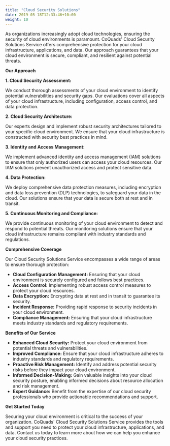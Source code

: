 ```yaml
---
title: "Cloud Security Solutions"
date: 2019-05-18T12:33:46+10:00
weight: 10
---
```


As organizations increasingly adopt cloud technologies, ensuring the security of cloud environments is paramount. CoQuads' Cloud Security Solutions Service offers comprehensive protection for your cloud infrastructure, applications, and data. Our approach guarantees that your cloud environment is secure, compliant, and resilient against potential threats.

**Our Approach**

**1. Cloud Security Assessment:**

We conduct thorough assessments of your cloud environment to identify potential vulnerabilities and security gaps. Our evaluations cover all aspects of your cloud infrastructure, including configuration, access control, and data protection.

**2. Cloud Security Architecture:**

Our experts design and implement robust security architectures tailored to your specific cloud environment. We ensure that your cloud infrastructure is constructed with security best practices in mind.

**3. Identity and Access Management:**

We implement advanced identity and access management (IAM) solutions to ensure that only authorized users can access your cloud resources. Our IAM solutions prevent unauthorized access and protect sensitive data.

**4. Data Protection:**

We deploy comprehensive data protection measures, including encryption and data loss prevention (DLP) technologies, to safeguard your data in the cloud. Our solutions ensure that your data is secure both at rest and in transit.

**5. Continuous Monitoring and Compliance:**

We provide continuous monitoring of your cloud environment to detect and respond to potential threats. Our monitoring solutions ensure that your cloud infrastructure remains compliant with industry standards and regulations.

**Comprehensive Coverage**

Our Cloud Security Solutions Service encompasses a wide range of areas to ensure thorough protection:

- **Cloud Configuration Management:** Ensuring that your cloud environment is securely configured and follows best practices.
- **Access Control:** Implementing robust access control measures to protect your cloud resources.
- **Data Encryption:** Encrypting data at rest and in transit to guarantee its security.
- **Incident Response:** Providing rapid response to security incidents in your cloud environment.
- **Compliance Management:** Ensuring that your cloud infrastructure meets industry standards and regulatory requirements.

**Benefits of Our Service**

- **Enhanced Cloud Security:** Protect your cloud environment from potential threats and vulnerabilities.
- **Improved Compliance:** Ensure that your cloud infrastructure adheres to industry standards and regulatory requirements.
- **Proactive Risk Management:** Identify and address potential security risks before they impact your cloud environment.
- **Informed Decision-Making:** Gain valuable insights into your cloud security posture, enabling informed decisions about resource allocation and risk management.
- **Expert Guidance:** Benefit from the expertise of our cloud security professionals who provide actionable recommendations and support.

**Get Started Today**

Securing your cloud environment is critical to the success of your organization. CoQuads' Cloud Security Solutions Service provides the tools and support you need to protect your cloud infrastructure, applications, and data. Contact us today to learn more about how we can help you enhance your cloud security practices.
